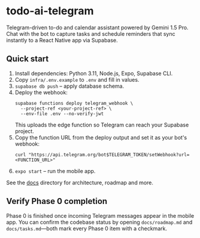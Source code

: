 # todo-ai-telegram

Telegram-driven to-do and calendar assistant powered by Gemini 1.5 Pro. Chat with the bot to capture tasks and schedule reminders that sync instantly to a React Native app via Supabase.

## Quick start
1. Install dependencies: Python 3.11, Node.js, Expo, Supabase CLI.
2. Copy `infra/.env.example` to `.env` and fill in values.
3. `supabase db push` – apply database schema.
4. Deploy the webhook:
   ```
   supabase functions deploy telegram_webhook \
     --project-ref <your-project-ref> \
     --env-file .env --no-verify-jwt
   ```
   This uploads the edge function so Telegram can reach your Supabase project.
5. Copy the function URL from the deploy output and set it as your bot's webhook:
   ```
   curl "https://api.telegram.org/bot$TELEGRAM_TOKEN/setWebhook?url=<FUNCTION_URL>"
   ```
6. `expo start` – run the mobile app.

See the [docs](docs/) directory for architecture, roadmap and more.

## Verify Phase 0 completion

Phase 0 is finished once incoming Telegram messages appear in the mobile app.
You can confirm the codebase status by opening `docs/roadmap.md` and
`docs/tasks.md`—both mark every Phase 0 item with a checkmark.
